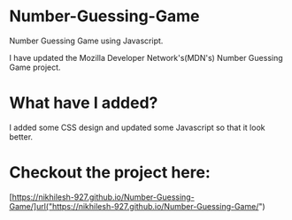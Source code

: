 # Number-Guessing-Game
Number Guessing Game using Javascript.

I have updated the Mozilla Developer Network's(MDN's) Number Guessing Game project.

# What have I added?

I added some CSS design and updated some Javascript so that it look better.

# Checkout the project here:

[https://nikhilesh-927.github.io/Number-Guessing-Game/]url("https://nikhilesh-927.github.io/Number-Guessing-Game/")
